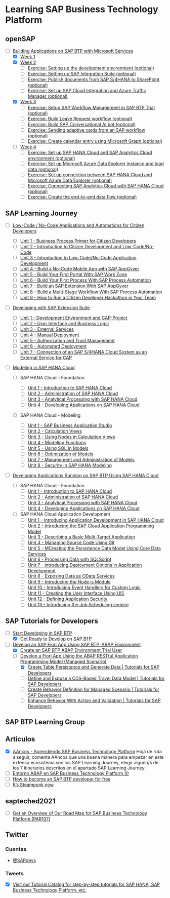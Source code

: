 # Learning SAP Business Technology Platform

## openSAP

- [ ] [Building Applications on SAP BTP with Microsoft Services](https://open.sap.com/courses/btpma1)
  - [x] [Week 1](https://open.sap.com/courses/btpma1/items/4UGktquz2GaKaEQ6SuQG6y)
  - [x] [Week 2](https://open.sap.com/courses/btpma1/items/7rnV7GkcaYmWDLXaD55i9t)
    - [ ] [Exercise: Setting up the development environment (optional)](https://github.com/SAP-samples/btp-azure-opensap/tree/main/Week2/Unit1)
    - [ ] [Exercise: Setting up SAP Integration Suite (optional)](https://github.com/SAP-samples/btp-azure-opensap/tree/main/Week2/Unit2)
    - [ ] [Exercise: Publish documents from SAP S/4HANA to SharePoint (optional)](https://github.com/SAP-samples/btp-azure-opensap/tree/main/Week2/Unit3)
    - [ ] [Exercise: Set up SAP Cloud Integration and Azure Traffic Manager (optional)](https://github.com/SAP-samples/btp-azure-opensap/tree/main/Week2/Unit4)
  - [x] [Week 3](https://open.sap.com/courses/btpma1/items/46WnRff8wP2A7364jxkQ0P)
    - [ ] [Exercise: Setup SAP Workflow Management in SAP BTP Trial (optional)](https://github.com/SAP-samples/btp-azure-opensap/tree/main/Week3/Unit1)
    - [ ] [Exercise: Build Leave Request workflow (optional)](https://github.com/SAP-samples/btp-azure-opensap/tree/main/Week3/Unit2)
    - [ ] [Exercise: Build SAP Conversational AI bot (optional)](https://github.com/SAP-samples/btp-azure-opensap/tree/main/Week3/Unit3)
    - [ ] [Exercise: Sending adaptive cards from an SAP workflow (optional)](https://github.com/SAP-samples/btp-azure-opensap/tree/main/Week3/Unit4)
    - [ ] [Exercise: Create calendar entry using Microsoft Graph (optional)](https://github.com/SAP-samples/btp-azure-opensap/tree/main/Week3/Unit5)
  - [ ] [Week 4](https://open.sap.com/courses/btpma1/items/7EsxTXNJRcrOH3Dkp08Gqv)
    - [ ] [Exercise: Set up SAP HANA Cloud and SAP Analytics Cloud environment (optional)](https://github.com/SAP-samples/btp-azure-opensap/tree/main/Week4/Unit1)
    - [ ] [Exercise: Set up Microsoft Azure Data Explorer instance and load data (optional)](https://github.com/SAP-samples/btp-azure-opensap/tree/main/Week4/Unit2)
    - [ ] [Exercise: Set up connection between SAP HANA Cloud and Microsoft Azure Data Explorer (optional)](https://github.com/SAP-samples/btp-azure-opensap/tree/main/Week4/Unit3)
    - [ ] [Exercise: Connecting SAP Analytics Cloud with SAP HANA Cloud (optional)](https://github.com/SAP-samples/btp-azure-opensap/tree/main/Week4/Unit4)
    - [ ] [Exercise: Create the end-to-end data flow (optional)](https://github.com/SAP-samples/btp-azure-opensap/tree/main/Week4/Unit5)

## SAP Learning Journey

- [ ] [Low-Code / No-Code Applications and Automations for Citizen Developers](https://learning.sap.com/learning-journey/low-code-no-code-applications-and-automations-for-citizen-developers)
  
  - [ ] [Unit 1 - Business Process Primer for Citizen Developers](https://learning.sap.com/learning-journey/low-code-no-code-applications-and-automations-for-citizen-developers/getting-started-with-business-processes)
  - [ ] [Unit 2 - Introduction to Citizen Development and Low-Code/No-Code](https://learning.sap.com/learning-journey/low-code-no-code-applications-and-automations-for-citizen-developers/getting-started-with-citizen-development)
  - [ ] [Unit 3 - Introduction to Low-Code/No-Code Application Development](https://learning.sap.com/learning-journey/low-code-no-code-applications-and-automations-for-citizen-developers/getting-started-with-low-code-no-code-application-development)
  - [ ] [Unit 4 - Build a No-Code Mobile App with SAP AppGyver](https://learning.sap.com/learning-journey/low-code-no-code-applications-and-automations-for-citizen-developers/getting-started-with-no-code-in-appgyver)
  - [ ] [Unit 5 - Build Your First Portal With SAP Work Zone](https://learning.sap.com/learning-journey/low-code-no-code-applications-and-automations-for-citizen-developers/building-a-first-portal-with-sap-work-zone)
  - [ ] [Unit 6 - Build Your First Process With SAP Process Automation](https://learning.sap.com/learning-journey/low-code-no-code-applications-and-automations-for-citizen-developers/building-your-first-process-with-sap-process-automation)
  - [ ] [Unit 7 - Build an SAP Extension With SAP AppGyver](https://learning.sap.com/learning-journey/low-code-no-code-applications-and-automations-for-citizen-developers/building-an-sap-extension-with-sap-appgyver)
  - [ ] [Unit 8 - Build a Multi-Stage Workflow With SAP Process Automation](https://learning.sap.com/learning-journey/low-code-no-code-applications-and-automations-for-citizen-developers/building-a-multi-stage-workflow-with-sap-process-automation)
  - [ ] [Unit 9 - How to Run a Citizen Developer Hackathon in Your Team](https://learning.sap.com/learning-journey/low-code-no-code-applications-and-automations-for-citizen-developers/running-a-citizen-developer-hackathon-in-your-team)

- [ ] [Developing with SAP Extension Suite](https://learning.sap.com/learning-journey/developing-with-sap-extension-suite)
  
  - [ ] [Unit 1 - Development Environment and CAP-Project](https://learning.sap.com/learning-journey/developing-with-sap-extension-suite/get-started)
  - [ ] [Unit 2 - User Interface and Business Logic](https://learning.sap.com/learning-journey/developing-with-sap-extension-suite/generate-the-user-interface)
  - [ ] [Unit 3 - External Services](https://learning.sap.com/learning-journey/developing-with-sap-extension-suite/add-an-external-service)
  - [ ] [Unit 4 - Manual Deployment](https://learning.sap.com/learning-journey/developing-with-sap-extension-suite/deploy-manually)
  - [ ] [Unit 5 - Authorization and Trust Management](https://learning.sap.com/learning-journey/developing-with-sap-extension-suite/define-cds-restrictions-and-roles)
  - [ ] [Unit 6 - Automated Deployment](https://learning.sap.com/learning-journey/developing-with-sap-extension-suite/create-and-connect-a-github-repository)
  - [ ] [Unit 7 - Connection of an SAP S/4HANA Cloud System as an External Service for CAP](https://learning.sap.com/learning-journey/developing-with-sap-extension-suite/-connect-an-sap-s-4hana-cloud-system-as-an-external-service-for-cap)

- [ ] [Modeling in SAP HANA Cloud](https://learning.sap.com/learning-journey/modeling-in-sap-hana-cloud)
  
  - [ ] SAP HANA Cloud - Foundation
    
    - [ ] [Unit 1 - Introduction to SAP HANA Cloud](https://learning.sap.com/learning-journey/modeling-in-sap-hana-cloud/opportunities-for-innovation-in-the-digital-world)
    - [ ] [Unit 2 - Administration of SAP HANA Cloud](https://learning.sap.com/learning-journey/modeling-in-sap-hana-cloud/basic-concepts-and-terminology-of-btp-and-sap-hana-cloud)
    - [ ] [Unit 3 - Analytical Processing with SAP HANA Cloud](https://learning.sap.com/learning-journey/modeling-in-sap-hana-cloud/developing-data-models-with-sap-hana-cloud)
    - [ ] [Unit 4 - Developing Applications on SAP HANA Cloud](https://learning.sap.com/learning-journey/modeling-in-sap-hana-cloud/basic-development-concepts)
  
  - [ ] SAP HANA Cloud - Modeling
    
    - [ ] [Unit 1 - SAP Business Application Studio](https://learning.sap.com/learning-journey/modeling-in-sap-hana-cloud/getting-started-with-sap-business-application-studio)
    - [ ] [Unit 2 - Calculation Views](https://learning.sap.com/learning-journey/modeling-in-sap-hana-cloud/introducing-calculation-views)
    - [ ] [Unit 3 - Using Nodes in Calculation Views](https://learning.sap.com/learning-journey/modeling-in-sap-hana-cloud/using-projection-nodes)
    - [ ] [Unit 4 - Modeling Functions](https://learning.sap.com/learning-journey/modeling-in-sap-hana-cloud/generating-restricted-and-calculated-columns)
    - [ ] [Unit 5 - Using SQL in Models](https://learning.sap.com/learning-journey/modeling-in-sap-hana-cloud/introducing-sap-hana-sql)
    - [ ] [Unit 6 - Optimization of Models](https://learning.sap.com/learning-journey/modeling-in-sap-hana-cloud/implement-good-modeling-practices)
    - [ ] [Unit 7 - Management and Administration of Models](https://learning.sap.com/learning-journey/modeling-in-sap-hana-cloud/working-with-modeling-content-in-a-project)
    - [ ] [Unit 8 - Security in SAP HANA Modeling](https://learning.sap.com/learning-journey/modeling-in-sap-hana-cloud/introducing-roles-and-privileges)

- [ ] [Developing Applications Running on SAP BTP Using SAP HANA Cloud](https://learning.sap.com/learning-journey/developing-applications-running-on-sap-btp-using-sap-hana-cloud)
  
  - [ ] SAP HANA Cloud - Foundation
    - [ ] [Unit 1 - Introduction to SAP HANA Cloud](https://learning.sap.com/learning-journey/developing-applications-running-on-sap-btp-using-sap-hana-cloud/opportunities-for-innovation-in-the-digital-world)
    - [ ] [Unit 2 - Administration of SAP HANA Cloud](https://learning.sap.com/learning-journey/developing-applications-running-on-sap-btp-using-sap-hana-cloud/basic-concepts-and-terminology-of-btp-and-sap-hana-cloud)
    - [ ] [Unit 3 - Analytical Processing with SAP HANA Cloud](https://learning.sap.com/learning-journey/developing-applications-running-on-sap-btp-using-sap-hana-cloud/developing-data-models-with-sap-hana-cloud)
    - [ ] [Unit 4 - Developing Applications on SAP HANA Cloud](https://learning.sap.com/learning-journey/developing-applications-running-on-sap-btp-using-sap-hana-cloud/basic-development-concepts)
  - [ ] SAP HANA Cloud Application Development
    - [ ] [Unit 1 - Introducing Application Development in SAP HANA Cloud](https://learning.sap.com/learning-journey/developing-applications-running-on-sap-btp-using-sap-hana-cloud/introducing-the-use-case-for-application-development-for-sap-hana-cloud)
    - [ ] [Unit 2 - Introducing the SAP Cloud Application Programming Model](https://learning.sap.com/learning-journey/developing-applications-running-on-sap-btp-using-sap-hana-cloud/using-the-sap-cloud-application-programming-model)
    - [ ] [Unit 3 - Describing a Basic Multi-Target Application](https://learning.sap.com/learning-journey/developing-applications-running-on-sap-btp-using-sap-hana-cloud/introducing-the-multi-target-application)
    - [ ] [Unit 4 - Managing Source Code Using Git](https://learning.sap.com/learning-journey/developing-applications-running-on-sap-btp-using-sap-hana-cloud/working-with-git-in-sap-business-application-studio)
    - [ ] [Unit 5 - MCreating the Persistence Data Model Using Core Data Services](https://learning.sap.com/learning-journey/developing-applications-running-on-sap-btp-using-sap-hana-cloud)
    - [ ] [Unit 6 - Processing Data with SQLScript](https://learning.sap.com/learning-journey/developing-applications-running-on-sap-btp-using-sap-hana-cloud/introducing-sqlscript)
    - [ ] [Unit 7 - Introducing Deployment Options in Application Development](https://learning.sap.com/learning-journey/developing-applications-running-on-sap-btp-using-sap-hana-cloud/introducing-deployment-options-of-persistence-models)
    - [ ] [Unit 8 - Exposing Data as OData Services](https://learning.sap.com/learning-journey/developing-applications-running-on-sap-btp-using-sap-hana-cloud/introducing-odata-services)
    - [ ] [Unit 9 - Introducing the Node.js Module](https://learning.sap.com/learning-journey/developing-applications-running-on-sap-btp-using-sap-hana-cloud/introducing-the-node-js-module)
    - [ ] [Unit 10 - Introducing Event Handlers for Custom Logic](https://learning.sap.com/learning-journey/developing-applications-running-on-sap-btp-using-sap-hana-cloud/introducing-event-handlers-for-custom-logic)
    - [ ] [Unit 11 - Creating the User Interface Using UI5](https://learning.sap.com/learning-journey/developing-applications-running-on-sap-btp-using-sap-hana-cloud/introducing-ui5)
    - [ ] [Unit 12 - Defining Application Security](https://learning.sap.com/learning-journey/developing-applications-running-on-sap-btp-using-sap-hana-cloud/introducing-application-security)
    - [ ] [Unit 13 - Introducing the Job Scheduling service](https://learning.sap.com/learning-journey/developing-applications-running-on-sap-btp-using-sap-hana-cloud/using-the-job-scheduling-service)

## SAP Tutorials for Developers

- [ ] [Start Developing in SAP BTP](https://developers.sap.com/mission.scp-1-start-developing.html)
  - [x] [Get Ready to Develop on SAP BTP](https://developers.sap.com/group.scp-1-get-ready.html)
- [ ] [Develop an SAP Fiori App Using SAP BTP, ABAP Environment](https://developers.sap.com/mission.cp-starter-extensions-abap.html)
  - [x] [Create an SAP BTP ABAP Environment Trial User](https://developers.sap.com/tutorials/abap-environment-trial-onboarding.html)
  - [ ] [Develop a Fiori App Using the ABAP RESTful Application Programming Model (Managed Scenario)](https://developers.sap.com/group.abap-env-expose-cds-travel-model.html)
    - [x] [Create Table Persistence and Generate Data | Tutorials for SAP Developers](https://developers.sap.com/tutorials/abap-environment-persistence.html)
    - [ ] [Define and Expose a CDS-Based Travel Data Model | Tutorials for SAP Developers](https://developers.sap.com/tutorials/abap-environment-data-model.html)
    - [ ] [Create Behavior Definition for Managed Scenario | Tutorials for SAP Developers](https://developers.sap.com/tutorials/abap-environment-behavior.html)
    - [ ] [Enhance Behavior With Action and Validation | Tutorials for SAP Developers](https://developers.sap.com/tutorials/abap-environment-behavior-action.html)

## SAP BTP Learning Group

## Artículos

- [x] [AAncos - Aprendiendo SAP Business Technology Platform](https://aancos.com/2021/11/24/aprendiendo-sap-business-technology-platform/)
  Hoja de ruta a seguir, comenta AAncos que una buena manera para empezar en este extenso ecosistema son los SAP Learning Journey, elegir alguno/s de los 7 itinerarios descritos en el apartado SAP Learning Journey.
- [ ] [Entorno ABAP en SAP Business Technology Platform (I)](https://aancos.com/2021/12/02/entorno-abap-en-sap-business-technology-platform-i/)
- [ ] [How to become an SAP BTP developer for free](https://blogs.sap.com/2021/11/15/how-to-become-an-sap-btp-developer-for-free/)
- [ ] [It’s Steampunk now](https://blogs.sap.com/2019/08/20/its-steampunk-now/)

## sapteched2021

- [ ] [Get an Overview of Our Road Map for SAP Business Technology Platform (PAR107)](https://reg.sapevents.sap.com/flow/sap/sapteched2021/portal/page/sessions/session/1630367595742001owBb?utf8=%E2%9C%93&authenticity_token=UCs6teeNkFv5GTse8dOa4bXUbDCwjtT3bZD6TRuDFP%2B%2Fyr69ygbrdwhH27uhTa8z4uPnhfF7qESRBQT6mBfJQA%3D%3D)

## Twitter

### Cuentas

- [@SAPdevs](https://twitter.com/SAPdevs) 

### Tweets

- [x] [Visit our Tutorial Catalog for step-by-step tutorials for SAP HANA, SAP Business Technology Platform, etc.](https://twitter.com/SAPdevs/status/1465871086978048000?s=20)
